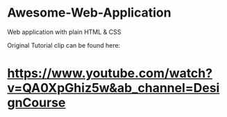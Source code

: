 # Awesome-Web-Application
Web application with plain HTML &amp; CSS

Original Tutorial clip can be found here:

# https://www.youtube.com/watch?v=QA0XpGhiz5w&ab_channel=DesignCourse